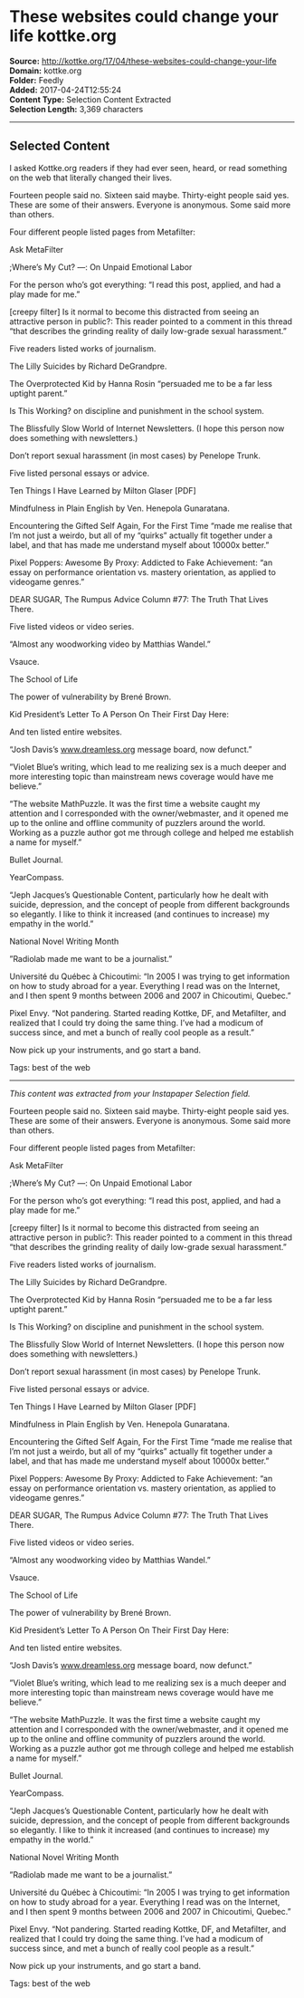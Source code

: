 # These websites could change your life kottke.org

**Source:** http://kottke.org/17/04/these-websites-could-change-your-life  
**Domain:** kottke.org  
**Folder:** Feedly  
**Added:** 2017-04-24T12:55:24  
**Content Type:** Selection Content Extracted  
**Selection Length:** 3,369 characters  


---

## Selected Content

I asked Kottke.org readers if they had ever seen, heard, or read something on the web that literally changed their lives.

Fourteen people said no. Sixteen said maybe. Thirty-eight people said yes. These are some of their answers. Everyone is anonymous. Some said more than others.

Four different people listed pages from Metafilter:

Ask MetaFilter

;Where’s My Cut? —: On Unpaid Emotional Labor

For the person who’s got everything: “I read this post, applied, and had a play made for me.”

[creepy filter] Is it normal to become this distracted from seeing an attractive person in public?: This reader pointed to a comment in this thread “that describes the grinding reality of daily low-grade sexual harassment.”

Five readers listed works of journalism.

The Lilly Suicides by Richard DeGrandpre.

The Overprotected Kid by Hanna Rosin “persuaded me to be a far less uptight parent.”

Is This Working? on discipline and punishment in the school system.

The Blissfully Slow World of Internet Newsletters. (I hope this person now does something with newsletters.)

Don’t report sexual harassment (in most cases) by Penelope Trunk.

Five listed personal essays or advice.

Ten Things I Have Learned by Milton Glaser [PDF]

Mindfulness in Plain English by Ven. Henepola Gunaratana.

Encountering the Gifted Self Again, For the First Time “made me realise that I’m not just a weirdo, but all of my “quirks” actually fit together under a label, and that has made me understand myself about 10000x better.”

Pixel Poppers: Awesome By Proxy: Addicted to Fake Achievement: “an essay on performance orientation vs. mastery orientation, as applied to videogame genres.”

DEAR SUGAR, The Rumpus Advice Column #77: The Truth That Lives There.

Five listed videos or video series.

“Almost any woodworking video by Matthias Wandel.”

Vsauce.

The School of Life

The power of vulnerability by Brené Brown.

Kid President’s Letter To A Person On Their First Day Here:

And ten listed entire websites.

“Josh Davis’s www.dreamless.org message board, now defunct.”

”Violet Blue’s writing, which lead to me realizing sex is a much deeper and more interesting topic than mainstream news coverage would have me believe.”

“The website MathPuzzle. It was the first time a website caught my attention and I corresponded with the owner/webmaster, and it opened me up to the online and offline community of puzzlers around the world. Working as a puzzle author got me through college and helped me establish a name for myself.”

Bullet Journal.

YearCompass.

“Jeph Jacques’s Questionable Content, particularly how he dealt with suicide, depression, and the concept of people from different backgrounds so elegantly. I like to think it increased (and continues to increase) my empathy in the world.”

National Novel Writing Month

”Radiolab made me want to be a journalist.”

Université du Québec à Chicoutimi: “In 2005 I was trying to get information on how to study abroad for a year. Everything I read was on the Internet, and I then spent 9 months between 2006 and 2007 in Chicoutimi, Quebec.”

Pixel Envy. “Not pandering. Started reading Kottke, DF, and Metafilter, and realized that I could try doing the same thing. I’ve had a modicum of success since, and met a bunch of really cool people as a result.”

Now pick up your instruments, and go start a band.

Tags: best of the web

---

*This content was extracted from your Instapaper Selection field.*

Fourteen people said no. Sixteen said maybe. Thirty-eight people said yes. These are some of their answers. Everyone is anonymous. Some said more than others.

Four different people listed pages from Metafilter:

Ask MetaFilter

;Where’s My Cut? —: On Unpaid Emotional Labor

For the person who’s got everything: “I read this post, applied, and had a play made for me.”

[creepy filter] Is it normal to become this distracted from seeing an attractive person in public?: This reader pointed to a comment in this thread “that describes the grinding reality of daily low-grade sexual harassment.”

Five readers listed works of journalism.

The Lilly Suicides by Richard DeGrandpre.

The Overprotected Kid by Hanna Rosin “persuaded me to be a far less uptight parent.”

Is This Working? on discipline and punishment in the school system.

The Blissfully Slow World of Internet Newsletters. (I hope this person now does something with newsletters.)

Don’t report sexual harassment (in most cases) by Penelope Trunk.

Five listed personal essays or advice.

Ten Things I Have Learned by Milton Glaser [PDF]

Mindfulness in Plain English by Ven. Henepola Gunaratana.

Encountering the Gifted Self Again, For the First Time “made me realise that I’m not just a weirdo, but all of my “quirks” actually fit together under a label, and that has made me understand myself about 10000x better.”

Pixel Poppers: Awesome By Proxy: Addicted to Fake Achievement: “an essay on performance orientation vs. mastery orientation, as applied to videogame genres.”

DEAR SUGAR, The Rumpus Advice Column #77: The Truth That Lives There.

Five listed videos or video series.

“Almost any woodworking video by Matthias Wandel.”

Vsauce.

The School of Life

The power of vulnerability by Brené Brown.

Kid President’s Letter To A Person On Their First Day Here:

And ten listed entire websites.

“Josh Davis’s www.dreamless.org message board, now defunct.”

”Violet Blue’s writing, which lead to me realizing sex is a much deeper and more interesting topic than mainstream news coverage would have me believe.”

“The website MathPuzzle. It was the first time a website caught my attention and I corresponded with the owner/webmaster, and it opened me up to the online and offline community of puzzlers around the world. Working as a puzzle author got me through college and helped me establish a name for myself.”

Bullet Journal.

YearCompass.

“Jeph Jacques’s Questionable Content, particularly how he dealt with suicide, depression, and the concept of people from different backgrounds so elegantly. I like to think it increased (and continues to increase) my empathy in the world.”

National Novel Writing Month

”Radiolab made me want to be a journalist.”

Université du Québec à Chicoutimi: “In 2005 I was trying to get information on how to study abroad for a year. Everything I read was on the Internet, and I then spent 9 months between 2006 and 2007 in Chicoutimi, Quebec.”

Pixel Envy. “Not pandering. Started reading Kottke, DF, and Metafilter, and realized that I could try doing the same thing. I’ve had a modicum of success since, and met a bunch of really cool people as a result.”

Now pick up your instruments, and go start a band.

Tags: best of the web

